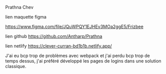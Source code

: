 Prathna Chev

lien maquette figma

https://www.figma.com/file/JQuWPQY1EJHEv3MOa2ggE5/Frizbee

lien github
https://github.com/Antharp/Prathna

lien netlify
https://clever-curran-bd1b1b.netlify.app/


J'ai eu bcp trop de problèmes avec webpack et j'ai perdu bcp trop de temps dessus, j'ai préféré développé les pages de logins dans une solution classique.